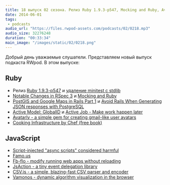 ```yaml
---
title: 18 выпуск 02 сезона. Релиз Ruby 1.9.3-p547, Mocking and Ruby, Avatarly, Famo.us, JsAction и прочее
date: 2014-06-01
tags:
 - podcasts
audio_url: "https://files.rwpod-assets.com/podcasts/02/0218.mp3"
audio_size: 32276248
duration: "00:33:34"
main_image: "/images/static/02/0218.png"
---
```


Добрый день уважаемые слушатели. Представляем новый выпуск подкаста RWpod. В этом выпуске:

## Ruby

 - Релиз [Ruby 1.9.3-p547](https://www.ruby-lang.org/en/news/2014/05/16/ruby-1-9-3-p547-released/) и [удаление minitest с stdlib](https://bugs.ruby-lang.org/issues/9711)
 - [Notable Changes in RSpec 3](http://myronmars.to/n/dev-blog/2014/05/notable-changes-in-rspec-3) и [Mocking and Ruby](http://solnic.eu/2014/05/22/mocking-and-ruby.html)
 - [PostGIS and Google Maps in Rails Part 1](http://climber2002.github.io/blog/2014/05/18/postgis-and-google-maps-in-rails-part-1/) и [Avoid Rails When Generating JSON responses with PostgreSQL](http://reefpoints.dockyard.com/2014/05/27/avoid-rails-when-generating-json-responses-with-postgresql.html)
 - [Active Model: GlobalID](https://github.com/rails/activemodel-globalid) и [Active Job - Make work happen later](https://github.com/rails/activejob)
 - [Avatarly - a simple gem for creating gmail-like user avatars](https://github.com/lucek/avatarly)
 - [Cooking Infrastructure by Chef (free book)](http://chef.leopard.in.ua/)

## JavaScript

 - [Script-injected "async scripts" considered harmful](https://www.igvita.com/2014/05/20/script-injected-async-scripts-considered-harmful/)
 - [Famo.us](http://famo.us/)
 - [Fb-flo - modify running web apps without reloading](https://github.com/facebook/fb-flo)
 - [JsAction - a tiny event delegation library](https://github.com/google/jsaction)
 - [CSV.js - a simple, blazing-fast CSV parser and encoder](https://github.com/knrz/CSV.js)
 - [Vamonos - dynamic algorithm visualization in the browser](http://rosulek.github.io/vamonos/demos/index.html)

